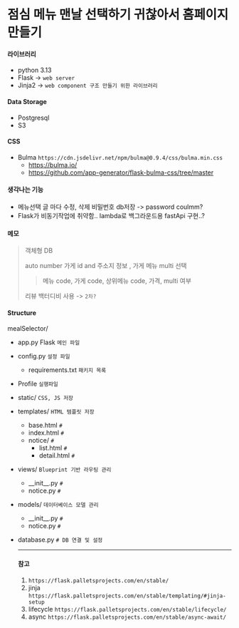 # 점심 메뉴 맨날 선택하기 귀찮아서 홈페이지 만들기


#### 라이브러리
 - python 3.13
 - Flask -> `web server`
 - Jinja2 -> `web component 구조 만들기 위한 라이브러리`


#### Data Storage
- Postgresql
- S3

#### CSS
 - Bulma ` https://cdn.jsdelivr.net/npm/bulma@0.9.4/css/bulma.min.css `
   - https://bulma.io/
   - https://github.com/app-generator/flask-bulma-css/tree/master

#### 생각나는 기능
- 메뉴선택 글 마다 수정, 삭제 비밀번호 db저장 -> password coulmm?
- Flask가 비동기작업에 취약함.. lambda로 백그라운드용 fastApi 구현..?

#### 메모
> 객체형 DB
> 
> auto number 가게 id and 주소지 정보 , 가게 메뉴 multi 선택
> 
>> 메뉴 code, 가게 code, 상위메뉴 code, 가격, multi 여부
> 
> 리뷰 백터디비 사용 -> `2차?`


#### Structure
mealSelector/
- app.py Flask `메인 파일`
- config.py `설정 파일`
  - requirements.txt `패키지 목록`
- Profile `실행파일`
- static/ `CSS, JS 저장`
- templates/ `HTML 템플릿 저장`
  - base.html `#`
  - index.html `#`
  - notice/ `#`
    - list.html `#`
    - detail.html `#`
- views/ `Blueprint 기반 라우팅 관리`
  - \_\_init\_\_.py `#`
  - notice.py `#`
- models/ `데이터베이스 모델 관리`
  - \_\_init\_\_.py `#`
  - notice.py `#`
- database.py `# DB 연결 및 설정`

  ------------
  #### 참고
  1. `https://flask.palletsprojects.com/en/stable/`
  2. jinja `https://flask.palletsprojects.com/en/stable/templating/#jinja-setup`
  3. lifecycle `https://flask.palletsprojects.com/en/stable/lifecycle/`
  4. async `https://flask.palletsprojects.com/en/stable/async-await/`
